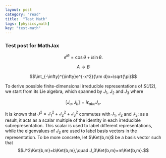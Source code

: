 ```yaml
---
layout: post
category: "read"
title:  "Test Math"
tags: [physics,math]
key: "test-math"
---
```

### Test post for MathJax
$$\newcommand{\Ket}[1]{\left|#1\right>}$$

$$e^{i\theta}=\cos\theta+i\sin\theta.$$

$$A\rightarrow B$$

$$\int_{-\infty}^{\infty}e^{-x^2}{\rm d}x=\sqrt{\pi}$$
<!--more-->

To derive possible finite-dimensional irreducible representations of $SU\left(2\right)$, we start from its Lie algebra, which spanned by $J_1$, $J_2$ and $J_3$ where

$$\left[J_a,J_b\right]=i\epsilon_{abc}J_c.$$

It is known that $J^2=J_1^2+J_2^2+J_3^2$ commutes with $J_1$, $J_2$ and $J_3$; as a result, it acts as a scalar multiple of the identity in each irreducible subrepresentation. This scalar is used to label different representations, while the eigenvalues of $J_3$ are used to label basis vectors in the representation. To be more concrete, let $\Ket{b,m}$ be a basis vector such that
$$J^2\Ket{b,m}=b\Ket{b,m},\quad J_3\Ket{b,m}=m\Ket{b,m}.$$
